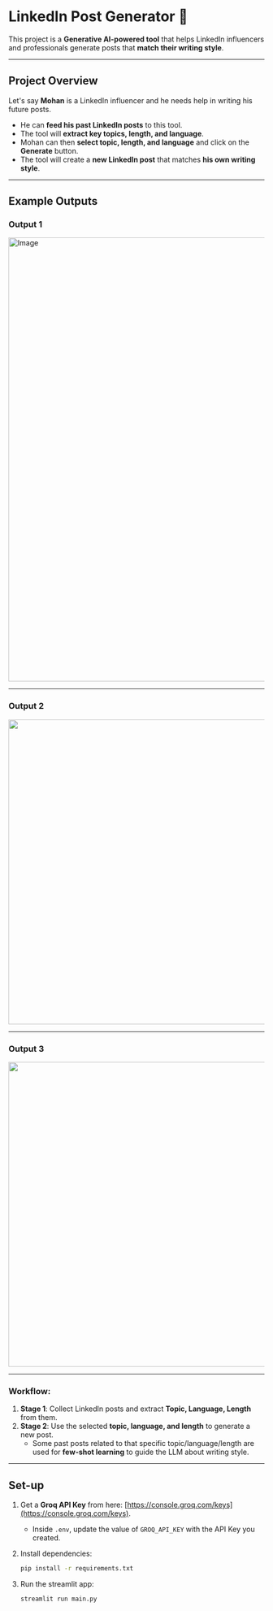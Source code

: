 # LinkedIn Post Generator 🚀  

This project is a **Generative AI-powered tool** that helps LinkedIn influencers and professionals generate posts that **match their writing style**.  

---

## Project Overview  

Let's say **Mohan** is a LinkedIn influencer and he needs help in writing his future posts.  

- He can **feed his past LinkedIn posts** to this tool.  
- The tool will **extract key topics, length, and language**.  
- Mohan can then **select topic, length, and language** and click on the **Generate** button.  
- The tool will create a **new LinkedIn post** that matches **his own writing style**.  

---

## Example Outputs  

### Output 1  
<img width="1230" height="874" alt="Image" src="https://github.com/user-attachments/assets/f30f183c-fb67-447a-bc21-2da54d128145" />  

---

### Output 2  
<img src="resources/output2.jpg" width="600"/>  

---

### Output 3  
<img src="resources/output3.jpg" width="600"/>  

---

### Workflow:  
1. **Stage 1**: Collect LinkedIn posts and extract **Topic, Language, Length** from them.  
2. **Stage 2**: Use the selected **topic, language, and length** to generate a new post.  
   - Some past posts related to that specific topic/language/length are used for **few-shot learning** to guide the LLM about writing style.  

---

## Set-up  

1. Get a **Groq API Key** from here: [https://console.groq.com/keys](https://console.groq.com/keys).  
   - Inside `.env`, update the value of `GROQ_API_KEY` with the API Key you created.  

2. Install dependencies:  
   ```bash
   pip install -r requirements.txt

3. Run the streamlit app:
   ```commandline
   streamlit run main.py
   ```

